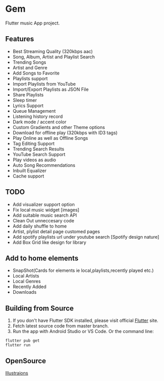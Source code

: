 
# Gem

Flutter music App project.

## Features

- Best Streaming Quality (320kbps aac)
- Song, Album, Artist and Playlist Search
- Trending Songs
- Artist and Genre
- Add Songs to Favorite  
- Playlists support
- Import Playlists from YouTube
- Import/Export Playlists as JSON File
- Share Playlists
- Sleep timer
- Lyrics Support
- Queue Management
- Listening history record
- Dark mode / accent color
- Custom Gradients and other Theme options
- Download for offline play (320kbps with ID3 tags)
- Play Online as well as Offline Songs
- Tag Editing Support
- Trending Search Results
- YouTube Search Support
- Play videos as audio
- Auto Song Recommendations
- Inbuilt Equalizer
- Cache support

## TODO

- Add visualizer support option
- Fix local music widget [images]
- Add suitable music search API
- Clean Out unneccesary code
- Add daily shuffle to home
- Artist, plylist detail page customed pages
- Add spotify playlists url under youtube search [Spotify design nature]
- Add Box Grid like design for library

## Add to home elements

- SnapShot(Cards for elements ie local,playlists,recently played etc.)
- Local Artists
- Local Genres
- Recently Added
- Downloads

## Building from Source

1. If you don't have Flutter SDK installed, please visit official [Flutter](https://flutter.dev/) site.
2. Fetch latest source code from master branch.
3. Run the app with Android Studio or VS Code. Or the command line:

```
flutter pub get
flutter run
```

## OpenSource

[Illustraions](https://undraw.co/search)
